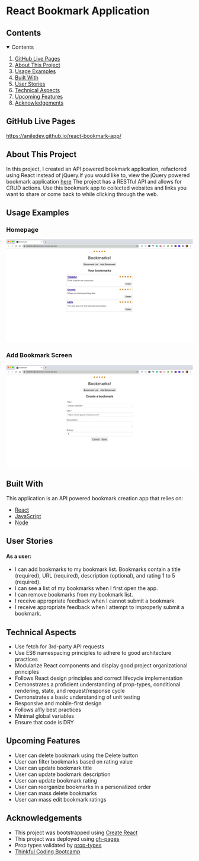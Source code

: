 # React Bookmark Application



<!-- TABLE OF CONTENTS -->
## Contents 

<details open="open">
  <summary>Contents</summary>
  <ol>
    <li><a href="#github-live-pages">GitHub Live Pages</a></li>
    <li><a href="#about-this-project">About This Project</a></li>
    <li><a href="#usage-examples">Usage Examples</a></li>
    <li><a href="#built-with">Built With</a></li>
    <li><a href="#user-stories">User Stories</a></li>
    <li><a href="#technical-aspects">Technical Aspects</a></li>
    <li><a href="#upcoming-features">Upcoming Features</a></li>
    <li><a href="#acknowledgements">Acknowledgements</a></li>
  </ol>
</details>


## GitHub Live Pages

https://aniledev.github.io/react-bookmark-app/


## About This Project

In this project, I created an API powered bookmark application, refactored using React instead of jQuery.If you would like to, view the jQuery powered bookmark application [here](https://github.com/thinkful-ei-unicorn/elinam-bookmark-app/deployments/activity_log?environment=github-pages) The project has a RESTful API and allows for CRUD actions. Use this bookmark app to collected websites and links you want to share or come back to while clicking through the web. 


## Usage Examples

### Homepage
![Start Screen](/images/homepage.png)

### Add Bookmark Screen 
![Add Bookmark Screen](/images/add-bookmark.png)


## Built With

This application is an API powered bookmark creation app that relies on:
* [React](https://reactjs.org/)
* [JavaScript](https://www.javascript.com/)
* [Node](https://nodejs.org/)


## User Stories

#### As a user:

- I can add bookmarks to my bookmark list. Bookmarks contain a title (required), URL (required), description (optional), and rating 1 to 5 (required).
- I can see a list of my bookmarks when I first open the app.
- I can remove bookmarks from my bookmark list.
- I receive appropriate feedback when I cannot submit a bookmark.
- I receive appropriate feedback when I attempt to improperly submit a bookmark.


## Technical Aspects

- Use fetch for 3rd-party API requests
- Use ES6 namespacing principles to adhere to good architecture practices
- Modularize React components and display good project organizational principles
- Follows React design principles and correct lifecycle implementation
- Demonstrates a proficient understanding of prop-types, conditional rendering, state, and request/response cycle
- Demonstrates a basic understanding of unit testing
- Responsive and mobile-first design
- Follows a11y best practices
- Minimal global variables
- Ensure that code is DRY


## Upcoming Features

- User can delete bookmark using the Delete button
- User can filter bookmarks based on rating value
- User can update bookmark title
- User can update bookmark description
- User can update bookmark rating
- User can reorganize bookmarks in a personalized order
- User can mass delete bookmarks
- User can mass edit bookmark ratings


<!-- ACKNOWLEDGEMENTS -->
## Acknowledgements
* This project was bootstrapped using [Create React](https://github.com/facebook/create-react-app)
* This project was deployed using [gh-pages](https://www.npmjs.com/package/gh-pages)
* Prop types validated by [prop-types](https://www.npmjs.com/package/prop-types)
* [Thinkful Coding Bootcamp](https://www.thinkful.com/)
